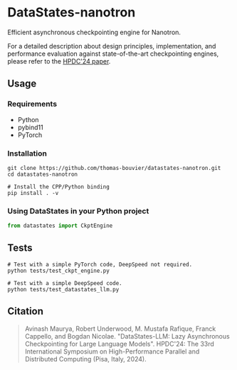 # DataStates-nanotron

Efficient asynchronous checkpointing engine for Nanotron.

For a detailed description about design principles, implementation, and performance evaluation against state-of-the-art checkpointing engines, please refer to the [HPDC'24 paper](https://hal.science/hal-04614247).

## Usage

### Requirements

- Python
- pybind11
- PyTorch

### Installation

```
git clone https://github.com/thomas-bouvier/datastates-nanotron.git
cd datastates-nanotron

# Install the CPP/Python binding
pip install . -v
```

### Using DataStates in your Python project

```python
from datastates import CkptEngine
```


## Tests

```
# Test with a simple PyTorch code, DeepSpeed not required.
python tests/test_ckpt_engine.py   

# Test with a simple DeepSpeed code.
python tests/test_datastates_llm.py   
```

## Citation

> Avinash Maurya, Robert Underwood, M. Mustafa Rafique, Franck Cappello, and Bogdan Nicolae. "DataStates-LLM: Lazy Asynchronous Checkpointing for Large Language Models". HPDC'24: The 33rd International Symposium on High-Performance Parallel and Distributed Computing (Pisa, Italy, 2024).
